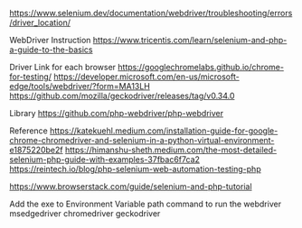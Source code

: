 https://www.selenium.dev/documentation/webdriver/troubleshooting/errors/driver_location/

WebDriver Instruction
https://www.tricentis.com/learn/selenium-and-php-a-guide-to-the-basics


Driver Link for each browser
https://googlechromelabs.github.io/chrome-for-testing/
https://developer.microsoft.com/en-us/microsoft-edge/tools/webdriver/?form=MA13LH
https://github.com/mozilla/geckodriver/releases/tag/v0.34.0


Library
https://github.com/php-webdriver/php-webdriver


Reference
https://katekuehl.medium.com/installation-guide-for-google-chrome-chromedriver-and-selenium-in-a-python-virtual-environment-e1875220be2f
https://himanshu-sheth.medium.com/the-most-detailed-selenium-php-guide-with-examples-37fbac6f7ca2
https://reintech.io/blog/php-selenium-web-automation-testing-php

https://www.browserstack.com/guide/selenium-and-php-tutorial


Add the exe to Environment Variable path
command to run the webdriver
msedgedriver
chromedriver
geckodriver